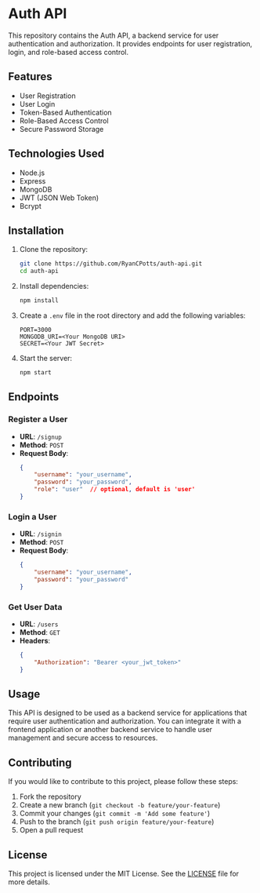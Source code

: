 # Auth API

This repository contains the Auth API, a backend service for user authentication and authorization. It provides endpoints for user registration, login, and role-based access control.

## Features

- User Registration
- User Login
- Token-Based Authentication
- Role-Based Access Control
- Secure Password Storage

## Technologies Used

- Node.js
- Express
- MongoDB
- JWT (JSON Web Token)
- Bcrypt

## Installation

1. Clone the repository:
    ```bash
    git clone https://github.com/RyanCPotts/auth-api.git
    cd auth-api
    ```

2. Install dependencies:
    ```bash
    npm install
    ```

3. Create a `.env` file in the root directory and add the following variables:
    ```
    PORT=3000
    MONGODB_URI=<Your MongoDB URI>
    SECRET=<Your JWT Secret>
    ```

4. Start the server:
    ```bash
    npm start
    ```

## Endpoints

### Register a User

- **URL**: `/signup`
- **Method**: `POST`
- **Request Body**:
    ```json
    {
        "username": "your_username",
        "password": "your_password",
        "role": "user"  // optional, default is 'user'
    }
    ```

### Login a User

- **URL**: `/signin`
- **Method**: `POST`
- **Request Body**:
    ```json
    {
        "username": "your_username",
        "password": "your_password"
    }
    ```

### Get User Data

- **URL**: `/users`
- **Method**: `GET`
- **Headers**: 
    ```json
    {
        "Authorization": "Bearer <your_jwt_token>"
    }
    ```

## Usage

This API is designed to be used as a backend service for applications that require user authentication and authorization. You can integrate it with a frontend application or another backend service to handle user management and secure access to resources.

## Contributing

If you would like to contribute to this project, please follow these steps:

1. Fork the repository
2. Create a new branch (`git checkout -b feature/your-feature`)
3. Commit your changes (`git commit -m 'Add some feature'`)
4. Push to the branch (`git push origin feature/your-feature`)
5. Open a pull request

## License

This project is licensed under the MIT License. See the [LICENSE](LICENSE) file for more details.
